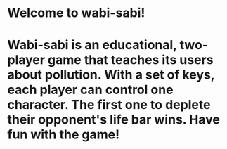 # Welcome to wabi-sabi! 
# Wabi-sabi is an educational, two-player game that teaches its users about pollution. With a set of keys, each player can control one character. The first one to deplete their opponent's life bar wins. Have fun with the game!